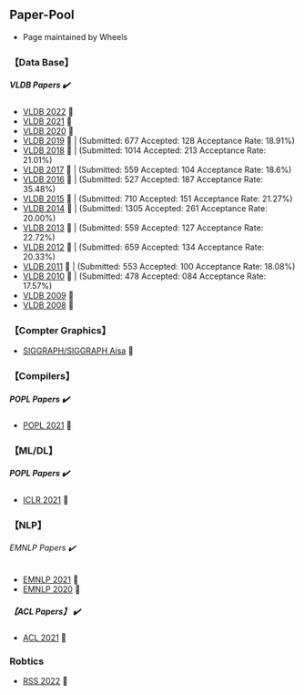 ## Paper-Pool

* Page maintained by Wheels


### 【Data Base】

#####  VLDB Papers :heavy_check_mark:


  * [VLDB 2022](http://vldb.org/pvldb/volumes/15)  	:tada:
  * [VLDB 2021](https://www.aminer.cn/conf/611e57c792c7f9be2121cf6e) 	:tada:
  * [VLDB 2020](http://vldb.org/pvldb/volumes/13) :tada:
  * [VLDB 2019](http://vldb.org/pvldb/volumes/12) :tada:    |  (Submitted:  677     Accepted:   128    Acceptance Rate:  18.91%)
  * [VLDB 2018](http://vldb.org/pvldb/volumes/11) :tada:    |  (Submitted:  1014    Accepted:   213    Acceptance Rate:  21.01%)
  * [VLDB 2017](http://vldb.org/pvldb/volumes/10) :tada:    |  (Submitted:  559     Accepted:   104    Acceptance Rate:  18.6%)
  * [VLDB 2016](http://vldb.org/pvldb/volumes/9) :tada:     |  (Submitted:  527     Accepted:   187    Acceptance Rate:  35.48%)
  * [VLDB 2015](http://vldb.org/pvldb/volumes/8) :tada:     |  (Submitted:  710     Accepted:   151    Acceptance Rate:  21.27%)
  * [VLDB 2014](http://vldb.org/pvldb/volumes/7) :tada:     |  (Submitted:  1305    Accepted:   261    Acceptance Rate:  20.00%)
  * [VLDB 2013](http://vldb.org/pvldb/volumes/6) :tada:     |  (Submitted:  559     Accepted:   127    Acceptance Rate:  22.72%)
  * [VLDB 2012](http://vldb.org/pvldb/volumes/5) :tada:     |  (Submitted:  659     Accepted:   134    Acceptance Rate:  20.33%)
  * [VLDB 2011](http://vldb.org/pvldb/volumes/4) :tada:     |  (Submitted:  553     Accepted:   100    Acceptance Rate:  18.08%)
  * [VLDB 2010](http://vldb.org/pvldb/volumes/3) :tada:     |  (Submitted:  478     Accepted:   084    Acceptance Rate:  17.57%)
  * [VLDB 2009](http://vldb.org/pvldb/volumes/2)	:tada:
  * [VLDB 2008](http://vldb.org/pvldb/volumes/1) :tada:

### 【Compter Graphics】

* [SIGGRAPH/SIGGRAPH Aisa](http://kesen.realtimerendering.com/) 	:tada:


### 【Compilers】

#####  POPL Papers :heavy_check_mark:

* [POPL 2021](https://www.aminer.cn/conf/611d03d992c7f9be21d5f64e) 	:tada:

### 【ML/DL】

#####  POPL Papers :heavy_check_mark:

* [ICLR 2021](https://www.aminer.cn/conf/5fbf0f4b92c7f9be218c9605) 	:tada:


### 【NLP】

###### EMNLP Papers ✔️

* [EMNLP 2021](https://www.aminer.cn/conf/613f4cae92c7f9be2110f43e) 	:tada:
* [EMNLP 2020](https://www.aminer.cn/conf/5f5f30e292c7f9be21d4cef7) 	:tada:

##### 【ACL Papers】 ✔️

* [ACL 2021](https://www.aminer.cn/conf/6094ee6e92c7f9be21824fd3) 	:tada:

### Robtics

* [RSS 2022](https://roboticsconference.org/program/papers/) 	:tada:






  
  
  
  
  
  
  
  
  
  
